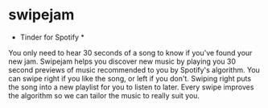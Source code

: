 # swipejam
* Tinder for Spotify *

You only need to hear 30 seconds of a song to know if you've found your new jam. Swipejam helps you discover new music
by playing you 30 second previews of music recommended to you by Spotify's algorithm. You can swipe right if you like the
song, or left if you don't. Swiping right puts the song into a new playlist for you to listen to later. Every swipe
improves the algorithm so we can tailor the music to really suit you.



